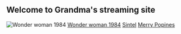 ## Welcome to Grandma's streaming site
![Wonder woman 1984](https://mat-mo.github.io/shooroo//assets/image.png)
[Wonder woman 1984](https://mat-mo.github.io/shooroo/video/wonder_woman_1984.html)
[Sintel](https://mat-mo.github.io/shooroo/video/sintel.html)
[Merry Popines](https://mat-mo.github.io/shooroo/video/merry_popines.html)


